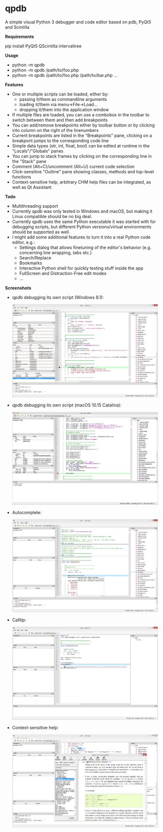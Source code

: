 # qpdb
A simple visual Python 3 debugger and code editor based on pdb, PyQt5 and Scintilla

**Requirements**

pip install PyQt5 QScintilla intervaltree

**Usage**

* python -m qpdb
* python -m qpdb /path/to/foo.php
* python -m qpdb /path/to/foo.php /path/to/bar.php ...

**Features**

* One or multiple scripts can be loaded, either by:
    * passing it/them as commandline arguments
    * loading it/them via menu->File->Load...
    * dropping it/them into the application window
* If multiple files are loaded, you can use a combobox in the toolbar to switch between them and then add breakpoints
* You can add/remove breakpoints either by toolbar button or by clicking into column on the right of the linenumbers
* Current breakpoints are listed in the "Breakpoints" pane, clicking on a breakpont jumps to the corresponding code line
* Simple data types (str, int, float, bool) can be edited at runtime in the "Locals"/"Globals" panes
* You can jump to stack frames by clicking on the corresponding line in the "Stack" pane
* Comment (Alt+C)/uncomment (Alt+U) current code selection
* Click-sensitive "Outline" pane showing classes, methods and top-level functions
* Context-sensitive help, arbitrary CHM help files can be integrated, as well as Qt Assistant

**Todo**

* Multithreading support
* Currently qpdb was only tested in Windows and macOS, but making it Linux compatible should be no big deal.
* Currently qpdb uses the same Python executable it was started with for debugging scripts, but different Python versions/virtual environments should be supported as well.
* I might add some additional features to turn it into a real Python code editor, e.g.:
    * Settings dialog that allows finetuning of the editor's behavior (e.g. concerning line wrapping, tabs etc.)
    * Search/Replace
    * Bookmarks
    * Interactive Python shell for quickly testing stuff inside the app
    * FullScreen and Distraction-Free edit modes
    * ...

**Screenshots**

* qpdb debugging its own script (Windows 8.1):

  ![](screenshots/qpdb_debugging.png)

* qpdb debugging its own script (macOS 10.15 Catalina):

  ![](screenshots/qpdb_debugging_macos.png)

* Autocomplete:

  ![](screenshots/qpdb_autocomplete.png)

* Calltip:

  ![](screenshots/qpdb_calltip.png)

* Context-sensitive help:

  ![](screenshots/qpdb_help.png)
